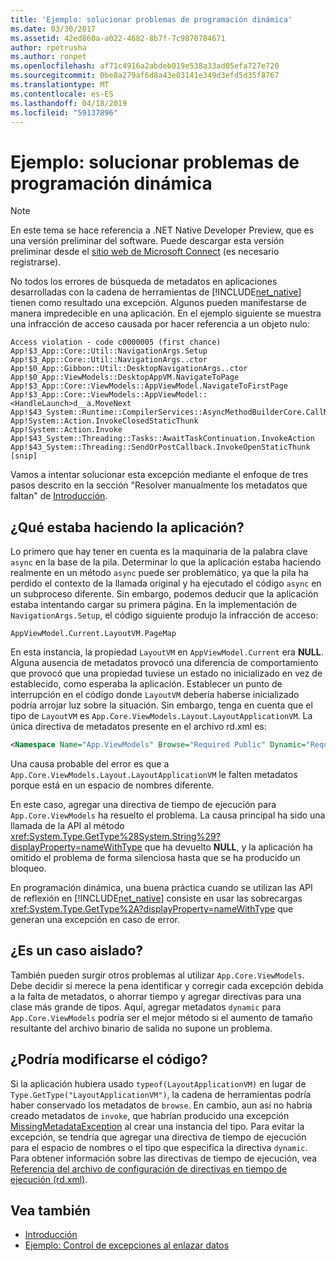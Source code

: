 ```yaml
---
title: 'Ejemplo: solucionar problemas de programación dinámica'
ms.date: 03/30/2017
ms.assetid: 42ed860a-a022-4682-8b7f-7c9870784671
author: rpetrusha
ms.author: ronpet
ms.openlocfilehash: af71c4916a2abdeb019e538a33ad05efa727e720
ms.sourcegitcommit: 0be8a279af6d8a43e03141e349d3efd5d35f8767
ms.translationtype: MT
ms.contentlocale: es-ES
ms.lasthandoff: 04/18/2019
ms.locfileid: "59137896"
---
```

# <a name="example-troubleshooting-dynamic-programming"></a>Ejemplo: solucionar problemas de programación dinámica
> [!NOTE]
>  En este tema se hace referencia a .NET Native Developer Preview, que es una versión preliminar del software. Puede descargar esta versión preliminar desde el [sitio web de Microsoft Connect](https://go.microsoft.com/fwlink/?LinkId=394611) (es necesario registrarse).  
  
 No todos los errores de búsqueda de metadatos en aplicaciones desarrolladas con la cadena de herramientas de [!INCLUDE[net_native](../../../includes/net-native-md.md)] tienen como resultado una excepción.  Algunos pueden manifestarse de manera impredecible en una aplicación.  En el ejemplo siguiente se muestra una infracción de acceso causada por hacer referencia a un objeto nulo:  
  
```  
Access violation - code c0000005 (first chance)  
App!$3_App::Core::Util::NavigationArgs.Setup  
App!$3_App::Core::Util::NavigationArgs..ctor  
App!$0_App::Gibbon::Util::DesktopNavigationArgs..ctor  
App!$0_App::ViewModels::DesktopAppVM.NavigateToPage  
App!$3_App::Core::ViewModels::AppViewModel.NavigateToFirstPage  
App!$3_App::Core::ViewModels::AppViewModel::<HandleLaunch>d__a.MoveNext  
App!$43_System::Runtime::CompilerServices::AsyncMethodBuilderCore.CallMoveNext  
App!System::Action.InvokeClosedStaticThunk  
App!System::Action.Invoke  
App!$43_System::Threading::Tasks::AwaitTaskContinuation.InvokeAction  
App!$43_System::Threading::SendOrPostCallback.InvokeOpenStaticThunk  
[snip]  
```  
  
 Vamos a intentar solucionar esta excepción mediante el enfoque de tres pasos descrito en la sección "Resolver manualmente los metadatos que faltan" de [Introducción](../../../docs/framework/net-native/getting-started-with-net-native.md).  
  
## <a name="what-was-the-app-doing"></a>¿Qué estaba haciendo la aplicación?  
 Lo primero que hay tener en cuenta es la maquinaria de la palabra clave `async` en la base de la pila.  Determinar lo que la aplicación estaba haciendo realmente en un método `async` puede ser problemático, ya que la pila ha perdido el contexto de la llamada original y ha ejecutado el código `async` en un subproceso diferente. Sin embargo, podemos deducir que la aplicación estaba intentando cargar su primera página.  En la implementación de `NavigationArgs.Setup`, el código siguiente produjo la infracción de acceso:  
  
```  
AppViewModel.Current.LayoutVM.PageMap  
```  
  
 En esta instancia, la propiedad `LayoutVM` en `AppViewModel.Current` era **NULL**.  Alguna ausencia de metadatos provocó una diferencia de comportamiento que provocó que una propiedad tuviese un estado no inicializado en vez de establecido, como esperaba la aplicación.  Establecer un punto de interrupción en el código donde `LayoutVM` debería haberse inicializado podría arrojar luz sobre la situación.  Sin embargo, tenga en cuenta que el tipo de `LayoutVM` es `App.Core.ViewModels.Layout.LayoutApplicationVM`.  La única directiva de metadatos presente en el archivo rd.xml es:  
  
```xml  
<Namespace Name="App.ViewModels" Browse="Required Public" Dynamic="Required Public" />  
```  
  
 Una causa probable del error es que a `App.Core.ViewModels.Layout.LayoutApplicationVM` le falten metadatos porque está en un espacio de nombres diferente.  
  
 En este caso, agregar una directiva de tiempo de ejecución para `App.Core.ViewModels` ha resuelto el problema. La causa principal ha sido una llamada de la API al método <xref:System.Type.GetType%28System.String%29?displayProperty=nameWithType> que ha devuelto **NULL**, y la aplicación ha omitido el problema de forma silenciosa hasta que se ha producido un bloqueo.  
  
 En programación dinámica, una buena práctica cuando se utilizan las API de reflexión en [!INCLUDE[net_native](../../../includes/net-native-md.md)] consiste en usar las sobrecargas <xref:System.Type.GetType%2A?displayProperty=nameWithType> que generan una excepción en caso de error.  
  
## <a name="is-this-an-isolated-case"></a>¿Es un caso aislado?  
 También pueden surgir otros problemas al utilizar `App.Core.ViewModels`.  Debe decidir si merece la pena identificar y corregir cada excepción debida a la falta de metadatos, o ahorrar tiempo y agregar directivas para una clase más grande de tipos.  Aquí, agregar metadatos `dynamic` para `App.Core.ViewModels` podría ser el mejor método si el aumento de tamaño resultante del archivo binario de salida no supone un problema.  
  
## <a name="could-the-code-be-rewritten"></a>¿Podría modificarse el código?  
 Si la aplicación hubiera usado `typeof(LayoutApplicationVM)` en lugar de `Type.GetType("LayoutApplicationVM")`, la cadena de herramientas podría haber conservado los metadatos de `browse`.  En cambio, aun así no habría creado metadatos de `invoke`, que habrían producido una excepción [MissingMetadataException](../../../docs/framework/net-native/missingmetadataexception-class-net-native.md) al crear una instancia del tipo. Para evitar la excepción, se tendría que agregar una directiva de tiempo de ejecución para el espacio de nombres o el tipo que especifica la directiva `dynamic`. Para obtener información sobre las directivas de tiempo de ejecución, vea [Referencia del archivo de configuración de directivas en tiempo de ejecución (rd.xml)](../../../docs/framework/net-native/runtime-directives-rd-xml-configuration-file-reference.md).  
  
## <a name="see-also"></a>Vea también

- [Introducción](../../../docs/framework/net-native/getting-started-with-net-native.md)
- [Ejemplo: Control de excepciones al enlazar datos](../../../docs/framework/net-native/example-handling-exceptions-when-binding-data.md)
